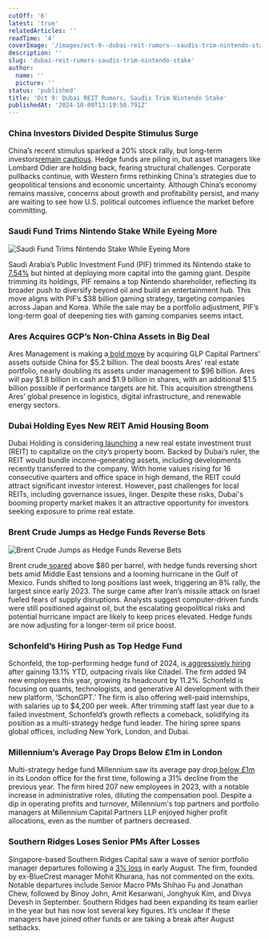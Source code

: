 ```yaml
---
cutOff: '6'
latest: 'true'
relatedArticles: ''
readTime: '4'
coverImage: '/images/oct-9--dubai-reit-rumors--saudis-trim-nintendo-stake-a-k5MT.webp'
description: ''
slug: 'dubai-reit-rumors-saudis-trim-nintendo-stake'
author:
  name: ''
  picture: ''
status: 'published'
title: 'Oct 9: Dubai REIT Rumors, Saudis Trim Nintendo Stake'
publishedAt: '2024-10-09T13:19:50.791Z'
---
```


### China Investors Divided Despite Stimulus Surge

China’s recent stimulus sparked a 20% stock rally, but long-term investors[remain cautious](https://www.bloomberg.com/news/articles/2024-10-07/the-great-divide-over-investing-in-china-deepens-post-stimulus). Hedge funds are piling in, but asset managers like Lombard Odier are holding back, fearing structural challenges. Corporate pullbacks continue, with Western firms rethinking China's strategies due to geopolitical tensions and economic uncertainty. Although China’s economy remains massive, concerns about growth and profitability persist, and many are waiting to see how U.S. political outcomes influence the market before committing.

### Saudi Fund Trims Nintendo Stake While Eyeing More

![Saudi Fund Trims Nintendo Stake While Eyeing More](/images/oct-9--dubai-reit-rumors--saudis-trim-nintendo-stake-a-UzNz.webp)

Saudi Arabia’s Public Investment Fund (PIF) trimmed its Nintendo stake to[ 7.54%](https://www.bnnbloomberg.ca/business/2024/10/08/saudi-fund-trims-nintendo-stake-after-saying-it-wants-more/) but hinted at deploying more capital into the gaming giant. Despite trimming its holdings, PIF remains a top Nintendo shareholder, reflecting its broader push to diversify beyond oil and build an entertainment hub. This move aligns with PIF’s $38 billion gaming strategy, targeting companies across Japan and Korea. While the sale may be a portfolio adjustment, PIF’s long-term goal of deepening ties with gaming companies seems intact.

### Ares Acquires GCP’s Non-China Assets in Big Deal

Ares Management is making a[ bold move](https://finance.yahoo.com/news/why-lockheed-lmt-could-beat-161015756.html) by acquiring GLP Capital Partners’ assets outside China for $5.2 billion. The deal boosts Ares' real estate portfolio, nearly doubling its assets under management to $96 billion. Ares will pay $1.8 billion in cash and $1.9 billion in shares, with an additional $1.5 billion possible if performance targets are hit. This acquisition strengthens Ares’ global presence in logistics, digital infrastructure, and renewable energy sectors.

### Dubai Holding Eyes New REIT Amid Housing Boom

Dubai Holding is considering[ launching](https://www.bnnbloomberg.ca/investing/2024/10/08/dubai-rulers-firm-considers-new-reit-amid-citys-housing-boom/) a new real estate investment trust (REIT) to capitalize on the city’s property boom. Backed by Dubai’s ruler, the REIT would bundle income-generating assets, including developments recently transferred to the company. With home values rising for 16 consecutive quarters and office space in high demand, the REIT could attract significant investor interest. However, past challenges for local REITs, including governance issues, linger. Despite these risks, Dubai's booming property market makes it an attractive opportunity for investors seeking exposure to prime real estate.

### Brent Crude Jumps as Hedge Funds Reverse Bets

![Brent Crude Jumps as Hedge Funds Reverse Bets](/images/oct-9--dubai-reit-rumors--saudis-trim-nintendo-stake-b-AzOT.webp)

Brent crude[ soared](https://www.hedgeweek.com/brent-crude-soars-above-80-as-hedge-fund-reverse-short-bets/#:~:text=Oil%20prices%20surged%20above%20%2480,report%20by%20the%20Financial%20Tines.) above $80 per barrel, with hedge funds reversing short bets amid Middle East tensions and a looming hurricane in the Gulf of Mexico. Funds shifted to long positions last week, triggering an 8% rally, the largest since early 2023. The surge came after Iran’s missile attack on Israel fueled fears of supply disruptions. Analysts suggest computer-driven funds were still positioned against oil, but the escalating geopolitical risks and potential hurricane impact are likely to keep prices elevated. Hedge funds are now adjusting for a longer-term oil price boost.

### Schonfeld’s Hiring Push as Top Hedge Fund

Schonfeld, the top-performing hedge fund of 2024, is[ aggressively hiring](https://www.hedgeweek.com/top-performing-schonfeld-continues-hiring-push/#:~:text=And%20the%20hiring%20momentum%20continues,to%2043%20including%20five%20internships.) after gaining 13.1% YTD, outpacing rivals like Citadel. The firm added 94 new employees this year, growing its headcount by 11.2%. Schonfeld is focusing on quants, technologists, and generative AI development with their new platform, ‘SchonGPT.’ The firm is also offering well-paid internships, with salaries up to $4,200 per week. After trimming staff last year due to a failed investment, Schonfeld’s growth reflects a comeback, solidifying its position as a multi-strategy hedge fund leader. The hiring spree spans global offices, including New York, London, and Dubai.

### Millennium’s Average Pay Drops Below £1m in London

Multi-strategy hedge fund Millennium saw its average pay drop[ below £1m](https://www.hedgeweek.com/millenniums-average-london-pay-drops-below-1m-for-the-first-time/#:~:text=Newly%20released%20financial%20statements%20for,figure%20of%20%C2%A31.1m.) in its London office for the first time, following a 31% decline from the previous year. The firm hired 207 new employees in 2023, with a notable increase in administrative roles, diluting the compensation pool. Despite a dip in operating profits and turnover, Millennium's top partners and portfolio managers at Millennium Capital Partners LLP enjoyed higher profit allocations, even as the number of partners decreased.

### Southern Ridges Loses Senior PMs After Losses

Singapore-based Southern Ridges Capital saw a wave of senior portfolio manager departures following a [3% loss](https://www.hedgeweek.com/southern-ridges-see-pm-exodus-following-august-losses/#:~:text=Notable%20exits%20include%20Senior%20Macro,the%20firm%20in%20late%20September.) in early August. The firm, founded by ex-BlueCrest manager Mohit Khurana, has not commented on the exits. Notable departures include Senior Macro PMs Shihao Fu and Jonathan Chew, followed by Binoy John, Amit Kesarwani, Jonghyuk Kim, and Divya Devesh in September. Southern Ridges had been expanding its team earlier in the year but has now lost several key figures. It’s unclear if these managers have joined other funds or are taking a break after August setbacks.